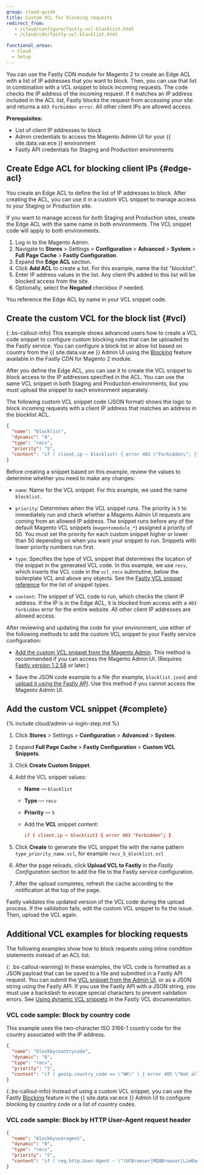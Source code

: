 ```yaml
---
group: cloud-guide
title: Custom VCL for blocking requests
redirect_from:
   - /cloud/configure/fastly-vcl-blacklist.html
   - /cloud/cdn/fastly-vcl-blacklist.html

functional_areas:
  - Cloud
  - Setup
---
```


You can use the Fastly CDN module for Magento 2 to create an Edge ACL with a list of IP addresses that you want to block. Then, you can use that list in combination with a VCL snippet to block incoming requests. The code checks the IP address of the incoming request. If it matches an IP address included in the ACL list, Fastly blocks the request from accessing your site and returns a `403 Forbidden error`. All other client IPs are allowed access.

**Prerequisites:**

-  List of client IP addresses to block
-  Admin credentials to access the Magento Admin UI for your {{ site.data.var.ece }} environment
-  Fastly API credentials for Staging and Production environments

## Create Edge ACL for blocking client IPs {#edge-acl}

You create an Edge ACL to define the list of IP addresses to block. After creating the ACL, you can use it in a custom VCL snippet to manage access to your Staging or Production site.

If you want to manage access for both Staging and Production sites, create the Edge ACL with the same name in both environments. The VCL snippet code will apply to both environments.

1. Log in to the Magento Admin.
1. Navigate to **Stores** > Settings > **Configuration** > **Advanced** > **System** > **Full Page Cache** > **Fastly Configuration**.
1. Expand the **Edge ACL** section.
1. Click **Add ACL** to create a list. For this example, name the list "blocklist".
1. Enter IP address values in the list. Any client IPs added to this list will be blocked access from the site.
1. Optionally, select the **Negated** checkbox if needed.

You reference the Edge ACL by name in your VCL snippet code.

## Create the custom VCL for the block list {#vcl}

{:.bs-callout-info}
This example shows advanced users how to create a VCL code snippet to configure custom blocking rules that can be uploaded to the Fastly service. You can configure a block list or allow list based on country from the {{ site.data.var.ee }} Admin UI using the [Blocking](https://github.com/fastly/fastly-magento2/blob/master/Documentation/Guides/BLOCKING.md) feature available in the Fastly CDN for Magento 2 module.

After you define the Edge ACL, you can use it to create the VCL snippet to block access to the IP addresses specified in the ACL. You can use the same VCL snippet in both Staging and Production environments, but you must upload the snippet to each environment separately.

The following custom VCL snippet code (JSON format) shows the logic to block incoming requests with a client IP address that matches an address in the blocklist ACL.

```json
{
  "name": "blocklist",
  "dynamic": "0",
  "type": "recv",
  "priority": "5",
  "content": "if ( client.ip ~ blocklist) { error 403 \"Forbidden\"; }"
}
```

Before creating a snippet based on this example, review the values to determine whether you need to make any changes:

-  `name`: Name for the VCL snippet. For this example, we used the name `blocklist`.

-  `priority`: Determines when the VCL snippet runs. The priority  is `5` to immediately run and check whether a Magento Admin UI requests are coming from an allowed IP address. The snippet runs before any of the default Magento VCL snippets (`magentomodule_*`) assigned a priority of 50. You must set the priority for each custom snippet higher or lower than 50 depending on when you want your snippet to run. Snippets with lower priority numbers run first.

-  `type`: Specifies the type of VCL snippet that determines the location of the snippet in the generated VCL code. In this example,  we use `recv`, which inserts the VCL code in the `vcl_recv` subroutine, below the boilerplate VCL and above any objects. See the [Fastly VCL snippet reference](https://docs.fastly.com/api/config#api-section-snippet) for the list of snippet types.

-  `content`: The snippet of VCL code to run, which checks the client IP address. If the IP is in the Edge ACL, it is blocked from access with a `403 Forbidden` error for the entire website. All other client IP addresses are allowed access.

After reviewing and updating the code for your environment, use either of the following methods to add the custom VCL snippet to your Fastly service configuration:

-  [Add the custom VCL snippet from the Magento Admin](#add-the-custom-vcl-snippet). This method is recommended if you can access the Magento Admin UI. (Requires [Fastly version 1.2.58]({{site.baseurl}}/cloud/cdn/configure-fastly.html#upgrade) or later.)

-  Save the JSON code example to a file (for example, `blocklist.json`) and [upload it using the Fastly API]({{site.baseurl}}/cloud/cdn/cloud-vcl-custom-snippets.html#manage-custom-vcl-snippets-using-the-api). Use this method if you cannot access the Magento Admin UI.

## Add the custom VCL snippet {#complete}

{% include cloud/admin-ui-login-step.md %}

1. Click **Stores** > Settings > **Configuration** > **Advanced** > **System**.

1. Expand **Full Page Cache** > **Fastly Configuration** > **Custom VCL Snippets**.

1. Click **Create Custom Snippet**.

1. Add the VCL snippet values:

   -  **Name** — `blocklist`

   -  **Type** — `recv`

   -  **Priority** — `5`

   -  Add the **VCL** snippet content:

      ```conf
      if ( client.ip ~ blocklist) { error 403 "Forbidden"; }
      ```

1. Click **Create** to generate the VCL snippet file with the name pattern `type_priority_name.vcl`, for example `recv_5_blocklist.vcl`

1. After the page reloads, click **Upload VCL to Fastly** in the *Fastly Configuration* section to add the file to the Fastly service configuration.

1. After the upload completes, refresh the cache according to the notification at the top of the page.

Fastly validates the updated version of the VCL code during the upload process. If the validation fails, edit the custom VCL snippet to fix the issue. Then, upload the VCL again.

## Additional VCL examples for blocking requests

The following examples show how to block requests using inline condition statements instead of an ACL list.

{: .bs-callout-warning}
In these examples, the VCL code is formatted as a JSON payload that can be saved to a file and submitted in a Fastly API request. You can submit the [VCL snippet from the Admin UI](#complete), or as a JSON string using the Fastly API. If you use the Fastly API with a JSON string, you must use a backslash to escape special characters to prevent validation errors.
See [Using dynamic VCL snippets](https://docs.fastly.com/vcl/vcl-snippets/) in the Fastly VCL documentation.

### VCL code sample: Block by country code

This example uses the two-character ISO 3166-1 country code for the country associated with the IP address.

```json
{
  "name": "blockbycountrycode",
  "dynamic": "0",
  "type": "recv",
  "priority": "5",
  "content": "if ( geoip.country_code == \"HK\" ) { error 405 \"Not allowed\";}"
}
```

{:.bs-callout-info}
Instead of using a custom VCL snippet, you can use the Fastly [Blocking](https://github.com/fastly/fastly-magento2/blob/master/Documentation/Guides/BLOCKING.md) feature in the {{ site.data.var.ece }} Admin UI to configure blocking by country code or a list of country codes.

### VCL code sample: Block by HTTP User-Agent request header

```json
{
  "name": "blockbyuseragent",
  "dynamic": "0",
  "type": "recv",
  "priority": "5",
  "content": "if ( req.http.User-Agent ~ \"(UCBrowser|MQQBrowser|LieBaoFast|Mb2345Browser)\" ) {error 405 \"Not allowed\";}"
}
```
